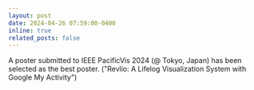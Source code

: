 ```yaml
---
layout: post
date: 2024-04-26 07:59:00-0400
inline: true
related_posts: false
---
```


A poster submitted to IEEE PacificVis 2024 (@ Tokyo, Japan) has been selected as the best poster.
("Revlio: A Lifelog Visualization System with Google My Activity")
